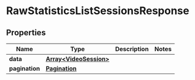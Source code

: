 
# RawStatisticsListSessionsResponse

## Properties

Name | Type | Description | Notes
------------ | ------------- | ------------- | -------------
**data** | [**Array&lt;VideoSession&gt;**](VideoSession.md) |  | 
**pagination** | [**Pagination**](Pagination.md) |  | 



